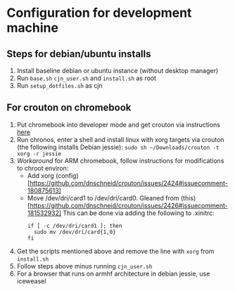 # Configuration for development machine

## Steps for debian/ubuntu installs

1.  Install baseline debian or ubuntu instance (without desktop manager)
2.  Run ```base.sh``` ```cjn_user.sh``` and ```install.sh``` as root 
3.  Run ```setup_dotfiles.sh``` as cjn

## For crouton on chromebook

1.  Put chromebook into developer mode and get crouton via instructions [here](https://github.com/dnschneid/crouton)
2.  Run chronos, enter a shell and install linux with xorg targets via crouton (the following installs Debian jessie):  ```sudo sh ~/Downloads/crouton -t xorg -r jessie```
3.  *Workaround* for ARM chromebook, follow instructions for modifications to chroot environ:
    - Add xorg (config)[https://github.com/dnschneid/crouton/issues/2424#issuecomment-180875613]
    - Move /dev/dri/card1 to /dev/dri/card0.  Gleaned from (this)[https://github.com/dnschneid/crouton/issues/2426#issuecomment-181532932]
      This can be done via adding the following to .xinitrc:
      ```
      if [ -c /dev/dri/card1 ]; then
        sudo mv /dev/dri/card{1,0}
      fi
      ```
4.  Get the scripts mentioned above and remove the line with ```xorg``` from ```install.sh```
5.  Follow steps above minus running ```cjn_user.sh```
6.  For a browser that runs on armhf architecture in debian jessie, use iceweasel
